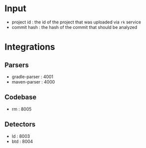 # Input

- project id : the id of the project that was uploaded via `rk` service
- commit hash : the hash of the commit that should be analyzed

# Integrations

## Parsers

- gradle-parser : 4001
- maven-parser : 4000

## Codebase

- rm : 8005

## Detectors

- ld : 8003
- btd : 8004
